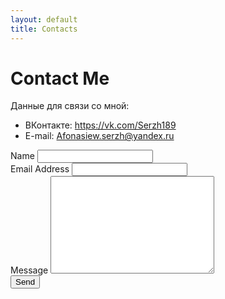 ```yaml
---
layout: default
title: Contacts
---
```


<div id="contact">
  <h1 class="pageTitle">Contact Me</h1>
  <div class="contactContent">
    <p class="intro">Данные для связи со мной:</p>
    <p></p>
    <ul>
		<li>ВКонтакте: <a href="https://vk.com/{{ site.social.vkontakte }}">https://vk.com/Serzh189</a></li>
		<li>E-mail: <a href="mailto:{{ site.social.email }}">Afonasiew.serzh@yandex.ru</a></li>
  	</ul>
  </div>
  <form action="https://formspree.io/f/xrgrgqng" method="POST">
    <label for="name">Name</label>    
    <input type="text" id="name" name="name" class="full-width"><br>
    <label for="email">Email Address</label>
    <input type="email" id="email" name="_replyto" class="full-width"><br>
    <label for="message">Message</label>
    <textarea name="message" id="message" cols="30" rows="10" class="full-width"></textarea><br>
    <input type="submit" value="Send" class="button">
  </form>
</div>
